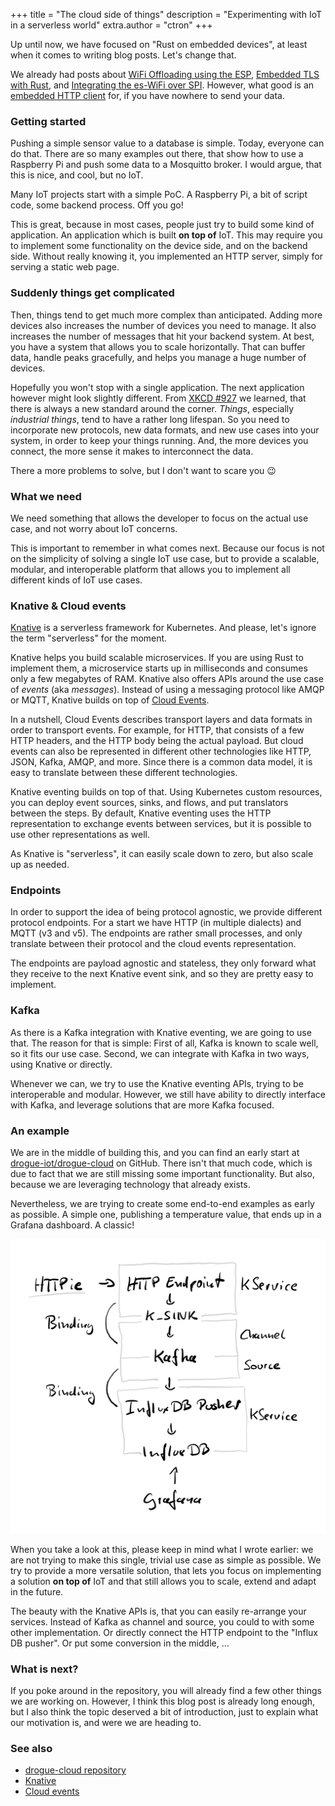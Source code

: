 +++
title = "The cloud side of things"
description = "Experimenting with IoT in a serverless world"
extra.author = "ctron"
+++

Up until now, we have focused on "Rust on embedded devices", at least when it comes to writing blog posts. Let's
change that.

<!-- more -->

We already had posts about [WiFi Offloading using the ESP](@/2020-08-24-wifi-offload.md),
[Embedded TLS with Rust](@/2020-09-18-yak-hole-of-tls.md), and [Integrating the es-WiFi over SPI](@/2020-10-12-eswifi.md).
However, what good is an [embedded HTTP client](https://crates.io/crates/drogue-http-client) for, if you have nowhere
to send your data.

### Getting started

Pushing a simple sensor value to a database is simple. Today, everyone can do that. There are so many examples out there,
that show how to use a Raspberry Pi and push some data to a Mosquitto broker. I would argue, that this is nice, and cool,
but no IoT.

Many IoT projects start with a simple PoC. A Raspberry Pi, a bit of script code, some backend process. Off you go!

This is great, because in most cases, people just try to build some kind of application. An application which is built
**on top of** IoT. This may require you to implement some functionality on the device side, and on the backend side.
Without really knowing it, you implemented an HTTP server, simply for serving a static web page.

### Suddenly things get complicated

Then, things tend to get much more complex than anticipated. Adding more devices also increases the number of devices
you need to manage. It also increases the number of messages that hit your backend system. At best, you have a system
that allows you to scale horizontally. That can buffer data, handle peaks gracefully, and helps you manage a huge number
of devices.

Hopefully you won't stop with a single application. The next application however might look slightly different. From
 [XKCD #927](https://xkcd.com/927/) we learned, that there is always a new standard around the corner. *Things*,
especially *industrial things*, tend to have a rather long lifespan. So you need to incorporate new protocols, new
data formats, and new use cases into your system, in order to keep your things running. And, the more devices you
connect, the more sense it makes to interconnect the data.

There a more problems to solve, but I don't want to scare you 😉

### What we need

We need something that allows the developer to focus on the actual use case, and not worry about IoT concerns.

This is important to remember in what comes next. Because our focus is not on the simplicity of solving a single
IoT use case, but to provide a scalable, modular, and interoperable platform that allows you to implement all
different kinds of IoT use cases.

### Knative & Cloud events

[Knative](https://knative.dev/) is a serverless framework for Kubernetes. And please, let's ignore the term
"serverless" for the moment.

Knative helps you build scalable microservices. If you are using Rust to implement them, a microservice starts up
in milliseconds and consumes only a few megabytes of RAM. Knative also offers APIs around the use case of *events*
(aka *messages*). Instead of using a messaging protocol like AMQP or MQTT, Knative builds on top of
[Cloud Events](https://cloudevents.io/).

In a nutshell, Cloud Events describes transport layers and data formats in order to transport events. For example,
for HTTP, that consists of a few HTTP headers, and the HTTP body being the actual payload. But cloud events can also be
represented in different other technologies like HTTP, JSON, Kafka, AMQP, and more. Since there is a common data model,
it is easy to translate between these different technologies.

Knative eventing builds on top of that. Using Kubernetes custom resources, you can deploy event sources, sinks, and
flows, and put translators between the steps. By default, Knative eventing uses the HTTP representation to exchange
events between services, but it is possible to use other representations as well. 

As Knative is "serverless", it can easily scale down to zero, but also scale up as needed.

### Endpoints

In order to support the idea of being protocol agnostic, we provide different protocol endpoints. For a start we have
HTTP (in multiple dialects) and MQTT (v3 and v5). The endpoints are rather small processes, and only translate
between their protocol and the cloud events representation.

The endpoints are payload agnostic and stateless, they only forward what they receive to the next Knative event sink,
and so they are pretty easy to implement.

### Kafka

As there is a Kafka integration with Knative eventing, we are going to use that. The reason for that is simple: First of
all, Kafka is known to scale well, so it fits our use case. Second, we can integrate with Kafka in two ways, using Knative
or directly.

Whenever we can, we try to use the Knative eventing APIs, trying to be interoperable and modular. However, we still
have ability to directly interface with Kafka, and leverage solutions that are more Kafka focused.

### An example

We are in the middle of building this, and you can find an early start at
[drogue-iot/drogue-cloud](https://github.com/drogue-iot/drogue-cloud) on GitHub. There isn't that much code, which is
due to fact that we are still missing some important functionality. But also, because we are leveraging technology
that already exists.

Nevertheless, we are trying to create some end-to-end examples as early as possible. A simple one, publishing a
temperature value, that ends up in a Grafana dashboard. A classic!

![Example](example.svg)

When you take a look at this, please keep in mind what I wrote earlier: we are not trying to make this single,
trivial use case as simple as possible. We try to provide a more versatile solution, that lets you focus on
implementing a solution **on top of** IoT and that still allows you to scale, extend and adapt in the future.

The beauty with the Knative APIs is, that you can easily re-arrange your services. Instead of Kafka as
channel and source, you could to with some other implementation. Or directly connect the HTTP endpoint to the
"Influx DB pusher". Or put some conversion in the middle, …

### What is next?

If you poke around in the repository, you will already find a few other things we are working on. However, I think this
blog post is already long enough, but I also think the topic deserved a bit of introduction, just to explain what our
motivation is, and were we are heading to.

### See also

* [drogue-cloud repository](https://github.com/drogue-iot/drogue-cloud) 
* [Knative](https://knative.dev)
* [Cloud events](https://cloudevents.io)
